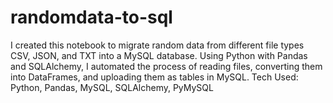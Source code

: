 # randomdata-to-sql
I created this notebook to migrate random data from different file types CSV, JSON, and TXT into a MySQL database.  Using Python with Pandas and SQLAlchemy, I automated the process of reading files, converting them into DataFrames, and uploading them as tables in MySQL.
Tech Used: Python, Pandas, MySQL, SQLAlchemy, PyMySQL
